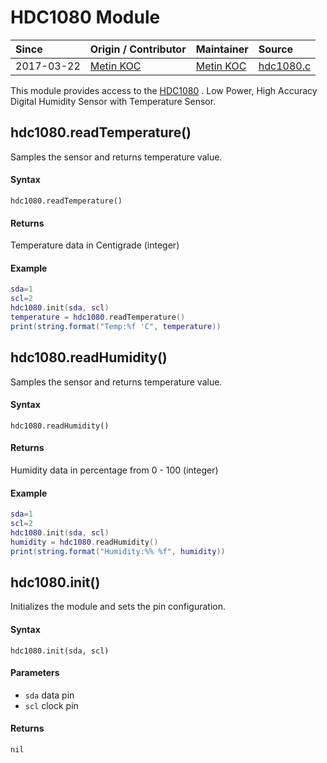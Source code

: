 # HDC1080 Module
| Since  | Origin / Contributor  | Maintainer  | Source  |
| :----- | :-------------------- | :---------- | :------ |
| 2017-03-22 | [Metin KOC](https://github.com/saucompeng) | [Metin KOC](https://github.com/saucompeng) | [hdc1080.c](../../../app/modules/hdc1080.c)|


This module provides access to the [HDC1080](http://www.ti.com/product/HDC1080) . Low Power, High Accuracy Digital Humidity Sensor with Temperature Sensor.

## hdc1080.readTemperature()
Samples the sensor and returns temperature value.

#### Syntax
`hdc1080.readTemperature()`

#### Returns
Temperature data in Centigrade (integer)

#### Example
```lua
sda=1
scl=2
hdc1080.init(sda, scl)
temperature = hdc1080.readTemperature()
print(string.format("Temp:%f 'C", temperature))
```

## hdc1080.readHumidity()
Samples the sensor and returns temperature value.

#### Syntax
`hdc1080.readHumidity()`

#### Returns
Humidity data in percentage from 0 - 100 (integer)

#### Example
```lua
sda=1
scl=2
hdc1080.init(sda, scl)
humidity = hdc1080.readHumidity()
print(string.format("Humidity:%% %f", humidity))
```

## hdc1080.init()
Initializes the module and sets the pin configuration.

#### Syntax
`hdc1080.init(sda, scl)`

#### Parameters
- `sda` data pin
- `scl` clock pin

#### Returns
`nil`
